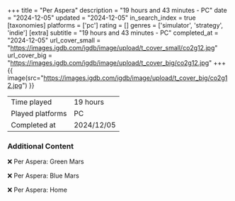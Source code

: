 +++
title = "Per Aspera"
description = "19 hours and 43 minutes - PC"
date = "2024-12-05"
updated = "2024-12-05"
in_search_index = true
[taxonomies]
platforms = ['pc']
rating = []
genres = ['simulator', 'strategy', 'indie']
[extra]
subtitle = "19 hours and 43 minutes - PC"
completed_at = "2024-12-05"
url_cover_small = "https://images.igdb.com/igdb/image/upload/t_cover_small/co2g12.jpg"
url_cover_big = "https://images.igdb.com/igdb/image/upload/t_cover_big/co2g12.jpg"
+++
{{ image(src="https://images.igdb.com/igdb/image/upload/t_cover_big/co2g12.jpg") }}

|              |            |
| ------------ | ---------- |
| Time played  | 19 hours |
| Played platforms    | PC |
| Completed at | 2024/12/05 |



### Additional Content


❌ Per Aspera: Green Mars

❌ Per Aspera: Blue Mars

❌ Per Aspera: Home
